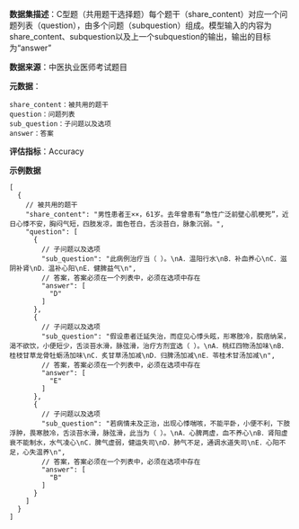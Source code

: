 **数据集描述**：C型题（共用题干选择题）每个题干（share_content）对应一个问题列表（question），由多个问题（subquestion）组成。模型输入的内容为share_content、subquestion以及上一个subquestion的输出，输出的目标为“answer”

**数据来源**：中医执业医师考试题目

**元数据**：

```
share_content：被共用的题干
question：问题列表
sub_question：子问题以及选项
answer：答案
```

**评估指标**：Accuracy

**示例数据**

```
[
  {
    // 被共用的题干
    "share_content": "男性患者王××，61岁。去年曾患有“急性广泛前壁心肌梗死”，近日心悸不安，胸闷气短，四肢发凉，面色苍白，舌淡苔白，脉象沉弱。",
    "question": [
      {
        // 子问题以及选项
        "sub_question": "此病例治疗当（ ）。\nA．温阳行水\nB．补血养心\nC．滋阴补肾\nD．温补心阳\nE．健脾益气\n",
        // 答案，答案必须在一个列表中，必须在选项中存在
        "answer": [
          "D"
        ]
      },
      {
        // 子问题以及选项
        "sub_question": "假设患者迁延失治，而症见心悸头眩，形寒肢冷，脘痞纳呆，渴不欲饮，小便短少，舌淡苔水滑，脉弦滑，治疗方剂宜选（ ）。\nA．桃红四物汤加味\nB．桂枝甘草龙骨牡蛎汤加味\nC．炙甘草汤加减\nD．归脾汤加减\nE．苓桂术甘汤加减\n",
        // 答案，答案必须在一个列表中，必须在选项中存在
        "answer": [
          "E"
        ]
      },
      {
        // 子问题以及选项
        "sub_question": "若病情未及正治，出现心悸喘咳，不能平卧，小便不利，下肢浮肿，畏寒肢冷，舌淡苔水滑，脉弦滑，此当为（ ）。\nA．心脾两虚，血不养心\nB．肾阳虚衰不能制水，水气凌心\nC．脾气虚弱，健运失司\nD．肺气不足，通调水道失司\nE．心阳不足，心失温养\n",
        // 答案，答案必须在一个列表中，必须在选项中存在
        "answer": [
          "B"
        ]
      }
    ]
  }
]
```

